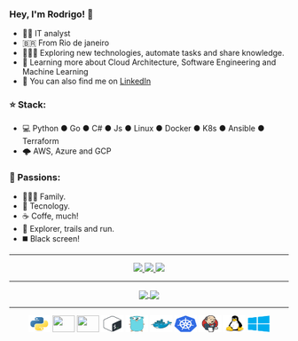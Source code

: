 ### Hey, I'm Rodrigo! 👋

- :technologist: IT analyst
- :brazil: From Rio de janeiro
- 🙋🏻‍♂️  Exploring new technologies, automate tasks and share knowledge. 
- :seedling: Learning more about Cloud Architecture, Software Engineering and Machine Learning
- :handshake: You can also find me on [LinkedIn](https://www.linkedin.com/in/rocoxta/)
### ⭐ Stack:
- 💻 Python ● Go ● C# ● Js ● Linux ● Docker ● K8s ● Ansible ● Terraform
- 🌩️	AWS, Azure and GCP
 
### 🤩 Passions:

 - 👨‍👩‍👧  Family.  
 - 🤖 Tecnology.  
 - ☕ Coffe, much!    
 - 🧭 Explorer, trails and run.
 - ◼️ Black screen!
---
<div style="display: inline_block" align="center">
  <a href="https://www.linkedin.com/in/rocoxta/" target="_blank">
    <img src="https://img.shields.io/badge/-LinkedIn-%230077B5?style=for-the-badge&logo=linkedin&logoColor=white" target="_blank">
  </a>
 	<a href="https://hub.docker.com/u/rocoxta" target="_blank">
    <img src="https://img.shields.io/badge/Docker Hub-03234B?style=for-the-badge&logo=docker&logoColor=white&color=2496ED" target="_blank">
  </a>
  <a href="https://t.me/rocoxta" target="_blank">
    <img src="https://img.shields.io/badge/Telegram-26A5E4?style=for-the-badge&logo=telegram&logoColor=white" target="_blank">
  </a> 
</div>

* * *

<div style="display: inline_block" align="center">
  <a href="https://github.com/rocoxta/">
    <img align="center" src="https://github-readme-stats.vercel.app/api?username=rocoxta&show_icons=true&theme=merko&line_height=20" />
  </a>
  <a href="https://github.com/rocoxta/">
    <img align="center" src="https://github-readme-stats.vercel.app/api/top-langs/?username=rocoxta&layout=compact&theme=merko" />
  </a>
</div>

* * *
<div style="display: inline_block" align="center">
<img align="center" height="30" width="40" src="https://raw.githubusercontent.com/devicons/devicon/master/icons/python/python-original.svg">
<img align="center" height="30" width="40" src="https://raw.githubusercontent.com/jmnote/z-icons/master/svg/javascript.svg">
  <img align="center" height="30" width="40" src="https://raw.githubusercontent.com/jmnote/z-icons/master/svg/csharp.svg">
 <img align="center" height="30" width="40" src="https://raw.githubusercontent.com/devicons/devicon/master/icons/bash/bash-original.svg">
  <img align="center" height="30" width="40" src="https://raw.githubusercontent.com/devicons/devicon/master/icons/go/go-original.svg">
  <img align="center" height="30" width="40" src="https://raw.githubusercontent.com/devicons/devicon/master/icons/docker/docker-original.svg">
  <img align="center" height="30" width="40" src="https://raw.githubusercontent.com/devicons/devicon/master/icons/kubernetes/kubernetes-plain.svg">
  <img align="center" height="30" width="40" src="https://raw.githubusercontent.com/devicons/devicon/master/icons/jenkins/jenkins-original.svg">
  <img align="center" height="30" width="40" src="https://raw.githubusercontent.com/devicons/devicon/master/icons/linux/linux-original.svg">
  <img align="center" height="30" width="40" src="https://raw.githubusercontent.com/devicons/devicon/master/icons/windows8/windows8-original.svg">
</div>

#
